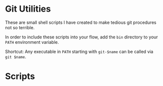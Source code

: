 # Git Utilities

These are small shell scripts I have created to make tedious git procedures not so terrible.

In order to include these scripts into your flow, add the `bin` directory to your `PATH` environment variable.

Shortcut: Any executable in `PATH` starting with `git-$name` can be called via `git $name`.

# Scripts
<!--stackedit_data:
eyJoaXN0b3J5IjpbMjQ1MTM1NzM0XX0=
-->
